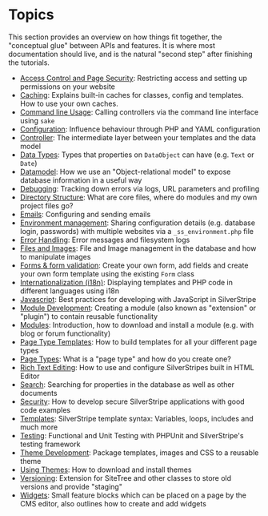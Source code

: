 # Topics

This section provides an overview on how things fit together, the "conceptual glue" between APIs and features.
It is where most documentation should live, and is the natural "second step" after finishing the tutorials.

 * [Access Control and Page Security](access-control): Restricting access and setting up permissions on your website
 * [Caching](caching): Explains built-in caches for classes, config and templates. How to use your own caches.
 * [Command line Usage](commandline): Calling controllers via the command line interface using `sake`
 * [Configuration](configuration): Influence behaviour through PHP and YAML configuration
 * [Controller](controller): The intermediate layer between your templates and the data model
 * [Data Types](data-types): Types that properties on `DataObject` can have (e.g. `Text` or `Date`)
 * [Datamodel](datamodel): How we use an "Object-relational model" to expose database information in a useful way
 * [Debugging](debugging): Tracking down errors via logs, URL parameters and profiling
 * [Directory Structure](directory-structure): What are core files, where do modules and my own project files go? 
 * [Emails](email): Configuring and sending emails
 * [Environment management](environment-management): Sharing configuration details (e.g. database login, passwords) with multiple websites via a `_ss_environment.php` file
 * [Error Handling](error-handling): Error messages and filesystem logs
 * [Files and Images](files): File and Image management in the database and how to manipulate images
 * [Forms & form validation](forms): Create your own form, add fields and create your own form template using the existing `Form` class
 * [Internationalization (i18n)](i18n): Displaying templates and PHP code in different languages using i18n
 * [Javascript](javascript): Best practices for developing with JavaScript in SilverStripe
 * [Module Development](module-development): Creating a module (also known as "extension" or "plugin") to contain reusable functionality
 * [Modules](modules): Introduction, how to download and install a module (e.g. with blog or forum functionality)
 * [Page Type Templates](page-type-templates): How to build templates for all your different page types
 * [Page Types](page-types): What is a "page type" and how do you create one?
 * [Rich Text Editing](rich-text-editing): How to use and configure SilverStripes built in HTML Editor
 * [Search](search): Searching for properties in the database as well as other documents
 * [Security](security): How to develop secure SilverStripe applications with good code examples
 * [Templates](templates): SilverStripe template syntax: Variables, loops, includes and much more
 * [Testing](testing): Functional and Unit Testing with PHPUnit and SilverStripe's testing framework
 * [Theme Development](theme-development): Package templates, images and CSS to a reusable theme
 * [Using Themes](themes): How to download and install themes
 * [Versioning](versioning): Extension for SiteTree and other classes to store old versions and provide "staging"
 * [Widgets](widgets): Small feature blocks which can be placed on a page by the CMS editor, also outlines how to create and add widgets
